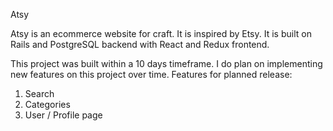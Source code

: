 Atsy

Atsy is an ecommerce website for craft. It is inspired by Etsy. It is built on Rails and PostgreSQL backend with React and Redux frontend.

This project was built within a 10 days timeframe. I do plan on implementing new features on this project over time. Features for planned release:
  1. Search
  2. Categories
  3. User / Profile page
  
  
